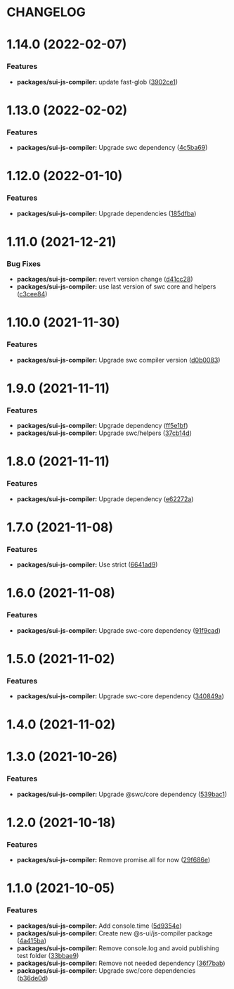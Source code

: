 # CHANGELOG

# 1.14.0 (2022-02-07)


### Features

* **packages/sui-js-compiler:** update fast-glob ([3902ce1](https://github.com/SUI-Components/sui/commit/3902ce1c2d3a66d95028f28985e654022b42ac32))



# 1.13.0 (2022-02-02)


### Features

* **packages/sui-js-compiler:** Upgrade swc dependency ([4c5ba69](https://github.com/SUI-Components/sui/commit/4c5ba697079112d8504986d72a2a4850a7902c18))



# 1.12.0 (2022-01-10)


### Features

* **packages/sui-js-compiler:** Upgrade dependencies ([185dfba](https://github.com/SUI-Components/sui/commit/185dfba31e665c27df8ec478562e680097f79309))



# 1.11.0 (2021-12-21)


### Bug Fixes

* **packages/sui-js-compiler:** revert version change ([d41cc28](https://github.com/SUI-Components/sui/commit/d41cc28f8d5e4cd76280ed7a39713e7fc6e4fd8f))
* **packages/sui-js-compiler:** use last version of swc core and helpers ([c3cee84](https://github.com/SUI-Components/sui/commit/c3cee8459c0f2eace6d5e32eecb5945f11b15d6f))



# 1.10.0 (2021-11-30)


### Features

* **packages/sui-js-compiler:** Upgrade swc compiler version ([d0b0083](https://github.com/SUI-Components/sui/commit/d0b0083a57aab9358b2a455bf2279fa3af3f6260))



# 1.9.0 (2021-11-11)


### Features

* **packages/sui-js-compiler:** Upgrade dependency ([ff5e1bf](https://github.com/SUI-Components/sui/commit/ff5e1bf681935e5fd85ff151eee29e3583dc3226))
* **packages/sui-js-compiler:** Upgrade swc/helpers ([37cb14d](https://github.com/SUI-Components/sui/commit/37cb14d60f905324d62c2a57bfb4c822d5c8a72a))



# 1.8.0 (2021-11-11)


### Features

* **packages/sui-js-compiler:** Upgrade dependency ([e62272a](https://github.com/SUI-Components/sui/commit/e62272a430de57716da12701acd3e33c2e23f14d))



# 1.7.0 (2021-11-08)


### Features

* **packages/sui-js-compiler:** Use strict ([6641ad9](https://github.com/SUI-Components/sui/commit/6641ad98a71c707e698c9428358cfb22ad202583))



# 1.6.0 (2021-11-08)


### Features

* **packages/sui-js-compiler:** Upgrade swc-core dependency ([91f9cad](https://github.com/SUI-Components/sui/commit/91f9cad777d7f929d7a75c7f42c83533bfd9c4c5))



# 1.5.0 (2021-11-02)


### Features

* **packages/sui-js-compiler:** Upgrade swc-core dependency ([340849a](https://github.com/SUI-Components/sui/commit/340849adc55654c0527a85064789c464c77e7f34))



# 1.4.0 (2021-11-02)



# 1.3.0 (2021-10-26)


### Features

* **packages/sui-js-compiler:** Upgrade @swc/core dependency ([539bac1](https://github.com/SUI-Components/sui/commit/539bac1c20043d9e39342eda3de34b88699a29dd))



# 1.2.0 (2021-10-18)


### Features

* **packages/sui-js-compiler:** Remove promise.all for now ([29f686e](https://github.com/SUI-Components/sui/commit/29f686e40edbbbfb680f2d0180e357b238ed2f8b))



# 1.1.0 (2021-10-05)


### Features

* **packages/sui-js-compiler:** Add console.time ([5d9354e](https://github.com/SUI-Components/sui/commit/5d9354ee3f60954836c17db70c30f1b0f9213bc7))
* **packages/sui-js-compiler:** Create new @s-ui/js-compiler package ([4a415ba](https://github.com/SUI-Components/sui/commit/4a415ba3c92bd7348268d0d3a88a98a098dea387))
* **packages/sui-js-compiler:** Remove console.log and avoid publishing test folder ([33bbae9](https://github.com/SUI-Components/sui/commit/33bbae9616cc28b19a701f0c5371375ba1e821b4))
* **packages/sui-js-compiler:** Remove not needed dependency ([36f7bab](https://github.com/SUI-Components/sui/commit/36f7babc3be84f6ee0da623b847d501bf3db2ae9))
* **packages/sui-js-compiler:** Upgrade swc/core dependencies ([b36de0d](https://github.com/SUI-Components/sui/commit/b36de0d8fafb67a7628afb19042f9d61d1710cb4))



